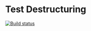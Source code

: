 # Test Destructuring
[![Build status](https://ci.appveyor.com/api/projects/status/xp2yfaxo9b4rvk2h?svg=true)](https://ci.appveyor.com/project/VladimirFilippov555/ajs-destructuring)
